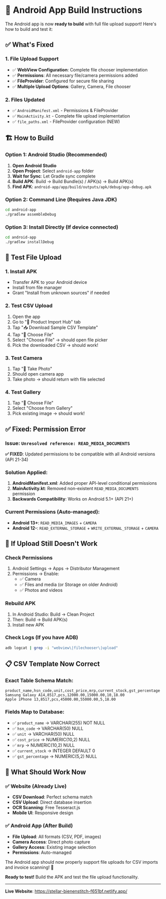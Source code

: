 # 🔧 Android App Build Instructions

The Android app is now **ready to build** with full file upload support! Here's how to build and test it:

## ✅ What's Fixed

### 1. **File Upload Support**
- ✅ **WebView Configuration**: Complete file chooser implementation
- ✅ **Permissions**: All necessary file/camera permissions added
- ✅ **FileProvider**: Configured for secure file sharing
- ✅ **Multiple Upload Options**: Gallery, Camera, File chooser

### 2. **Files Updated**
- ✅ `AndroidManifest.xml` - Permissions & FileProvider
- ✅ `MainActivity.kt` - Complete file upload implementation  
- ✅ `file_paths.xml` - FileProvider configuration (NEW)

## 🏗️ How to Build

### **Option 1: Android Studio (Recommended)**
1. **Open Android Studio**
2. **Open Project**: Select `android-app` folder
3. **Wait for Sync**: Let Gradle sync complete
4. **Build APK**: Build → Build Bundle(s) / APK(s) → Build APK(s)
5. **Find APK**: `android-app/app/build/outputs/apk/debug/app-debug.apk`

### **Option 2: Command Line** (Requires Java JDK)
```bash
cd android-app
./gradlew assembleDebug
```

### **Option 3: Install Directly** (If device connected)
```bash
cd android-app
./gradlew installDebug
```

## 📱 Test File Upload

### **1. Install APK**
- Transfer APK to your Android device
- Install from file manager
- Grant "Install from unknown sources" if needed

### **2. Test CSV Upload**
1. Open the app
2. Go to "📄 Product Import Hub" tab  
3. Tap "📥 Download Sample CSV Template"
4. Tap "📁 Choose File" 
5. Select "Choose File" → should open file picker
6. Pick the downloaded CSV → should work!

### **3. Test Camera**
1. Tap "📸 Take Photo"
2. Should open camera app
3. Take photo → should return with file selected

### **4. Test Gallery**
1. Tap "📁 Choose File"
2. Select "Choose from Gallery"
3. Pick existing image → should work!

## ✅ **Fixed: Permission Error**

### **Issue**: `Unresolved reference: READ_MEDIA_DOCUMENTS`
**✅ FIXED**: Updated permissions to be compatible with all Android versions (API 21-34)

### **Solution Applied**:
1. **AndroidManifest.xml**: Added proper API-level conditional permissions
2. **MainActivity.kt**: Removed non-existent `READ_MEDIA_DOCUMENTS` permission
3. **Backwards Compatibility**: Works on Android 5.1+ (API 21+)

### **Current Permissions** (Auto-managed):
- **Android 13+**: `READ_MEDIA_IMAGES` + `CAMERA`
- **Android 12-**: `READ_EXTERNAL_STORAGE` + `WRITE_EXTERNAL_STORAGE` + `CAMERA`

## 🚨 If Upload Still Doesn't Work

### **Check Permissions**
1. Android Settings → Apps → Distributor Management
2. Permissions → Enable:
   - ✅ Camera
   - ✅ Files and media (or Storage on older Android)
   - ✅ Photos and videos

### **Rebuild APK**
1. In Android Studio: Build → Clean Project
2. Then: Build → Build APK(s)
3. Install new APK

### **Check Logs** (If you have ADB)
```bash
adb logcat | grep -i "webview\|filechooser\|upload"
```

## 📋 CSV Template Now Correct

### **Exact Table Schema Match:**
```csv
product_name,hsn_code,unit,cost_price,mrp,current_stock,gst_percentage
Samsung Galaxy A14,8517,pcs,12000.00,15000.00,10,18.00
Apple iPhone 13,8517,pcs,45000.00,55000.00,5,18.00
```

### **Fields Map to Database:**
- ✅ `product_name` → VARCHAR(255) NOT NULL
- ✅ `hsn_code` → VARCHAR(50) NULL  
- ✅ `unit` → VARCHAR(50) NULL
- ✅ `cost_price` → NUMERIC(10,2) NULL
- ✅ `mrp` → NUMERIC(10,2) NULL
- ✅ `current_stock` → INTEGER DEFAULT 0
- ✅ `gst_percentage` → NUMERIC(5,2) NULL

## 🎯 What Should Work Now

### **✅ Website** (Already Live)
- **CSV Download**: Perfect schema match
- **CSV Upload**: Direct database insertion
- **OCR Scanning**: Free Tesseract.js
- **Mobile UI**: Responsive design

### **✅ Android App** (After Build)
- **File Upload**: All formats (CSV, PDF, images)
- **Camera Access**: Direct photo capture
- **Gallery Access**: Existing image selection
- **Permissions**: Auto-managed

The Android app should now properly support file uploads for CSV imports and invoice scanning! 🚀

**Ready to test!** Build the APK and test the file upload functionality.

---

**Live Website**: https://stellar-bienenstitch-f651bf.netlify.app/
